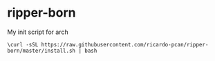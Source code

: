 # ripper-born
My init script for arch

`\curl -sSL https://raw.githubusercontent.com/ricardo-pcan/ripper-born/master/install.sh | bash`
